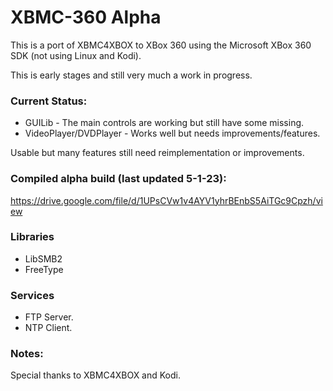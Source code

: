 # XBMC-360 Alpha

This is a port of XBMC4XBOX to XBox 360 using the Microsoft XBox 360 SDK (not using Linux and Kodi).

This is early stages and still very much a work in progress.

### Current Status:
- GUILib - The main controls are working but still have some missing.
- VideoPlayer/DVDPlayer - Works well but needs improvements/features.

Usable but many features still need reimplementation or improvements.

### Compiled alpha build (last updated 5-1-23):
https://drive.google.com/file/d/1UPsCVw1v4AYV1yhrBEnbS5AiTGc9Cpzh/view

### Libraries
- LibSMB2
- FreeType

### Services
- FTP Server.
- NTP Client.

### Notes:
Special thanks to XBMC4XBOX and Kodi.
